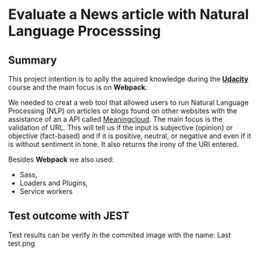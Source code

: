 # Evaluate a News article with Natural Language Processsing

## Summary

This project intention is to aplly the aquired knowledge during the **<ins>Udacity</ins>** course and the main focus is on **Webpack**.<br>

We needed to creat a web tool that allowed users to run Natural Language Processing (NLP) on articles or blogs found on other websites with the assistance of an a API called [Meaningcloud](https://www.meaningcloud.com/). The main focus is the validation of URL. This will tell us if the input is subjective (opinion) or objective (fact-based) and if it is positive, neutral, or negative and even if it is without sentiment in tone. It also returns the irony of the URl entered.

Besides **Webpack** we also used:
- Sass,
- Loaders and Plugins,
- Service workers

## Test outcome with JEST

Test results can be verify in the commited image with the name: Last test.png